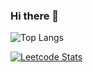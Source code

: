 ### Hi there 👋


![Top Langs](https://github-readme-stats.vercel.app/api/top-langs/?username=nfhakim&layout=compact)



[![Leetcode Stats](https://leetcard.jacoblin.cool/nfhakim/)](https://leetcode.com/nfhakim/)
<!--
**nfhakim/nfhakim** is a ✨ _special_ ✨ repository because its `README.md` (this file) appears on your GitHub profile.

Here are some ideas to get you started:

- 🔭 I’m currently working on ...
- 🌱 I’m currently learning ...
- 👯 I’m looking to collaborate on ...
- 🤔 I’m looking for help with ...
- 💬 Ask me about ...
- 📫 How to reach me: ...
- 😄 Pronouns: ...
- ⚡ Fun fact: ...
-->
